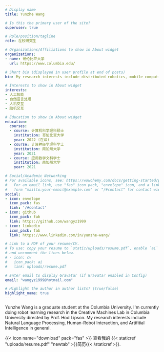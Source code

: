 ```yaml
---
# Display name
title: Yunzhe Wang

# Is this the primary user of the site?
superuser: true

# Role/position/tagline
role: 在校研究生

# Organizations/Affiliations to show in About widget
organizations:
- name: 哥伦比亚大学
  url: https://www.columbia.edu/

# Short bio (displayed in user profile at end of posts)
bio: My research interests include distributed robotics, mobile computing and programmable matter.

# Interests to show in About widget
interests:
- 人工智能
- 自然语言处理
- 人机交互
- 脑机交互

# Education to show in About widget
education:
  courses:
  - course: 计算机科学理科硕士
    institution: 哥伦比亚大学
    year: 2022 (在读)
  - course: 计算神经学理科学士
    institution: 南加州大学
    year: 2021
  - course: 应用数学文科学士
    institution: 南加州大学
    year: 2021

# Social/Academic Networking
# For available icons, see: https://wowchemy.com/docs/getting-started/page-builder/#icons
#   For an email link, use "fas" icon pack, "envelope" icon, and a link in the
#   form "mailto:your-email@example.com" or "/#contact" for contact widget.
social:
- icon: envelope
  icon_pack: fas
  link: '/#contact'
- icon: github
  icon_pack: fab
  link: https://github.com/wangyz1999
- icon: linkedin
  icon_pack: fab
  link: https://www.linkedin.com/in/yunzhe-wang/

# Link to a PDF of your resume/CV.
# To use: copy your resume to `static/uploads/resume.pdf`, enable `ai` icons in `params.toml`, 
# and uncomment the lines below.
# - icon: cv
#   icon_pack: ai
#   link: uploads/resume.pdf

# Enter email to display Gravatar (if Gravatar enabled in Config)
email: "wangyz1999@hotmail.com"

# Highlight the author in author lists? (true/false)
highlight_name: true
---
```


Yunzhe Wang is a graduate student at the Columbia University. I'm currently doing robot learning research in the Creative Machines Lab in Columbia University directed by Prof. Hod Lipson. My research interests include Natural Language Processing, Human-Robot Interaction, and Artifitial Intelligence in general.

{{< icon name="download" pack="fas" >}} 查看我的 {{< staticref "uploads/resume.pdf" "newtab" >}}简历{{< /staticref >}}.
